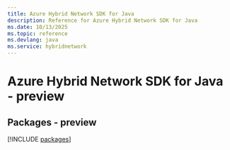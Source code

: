 ```yaml
---
title: Azure Hybrid Network SDK for Java
description: Reference for Azure Hybrid Network SDK for Java
ms.date: 10/13/2025
ms.topic: reference
ms.devlang: java
ms.service: hybridnetwork
---
```

# Azure Hybrid Network SDK for Java - preview
## Packages - preview
[!INCLUDE [packages](hybrid-network-index.md)]